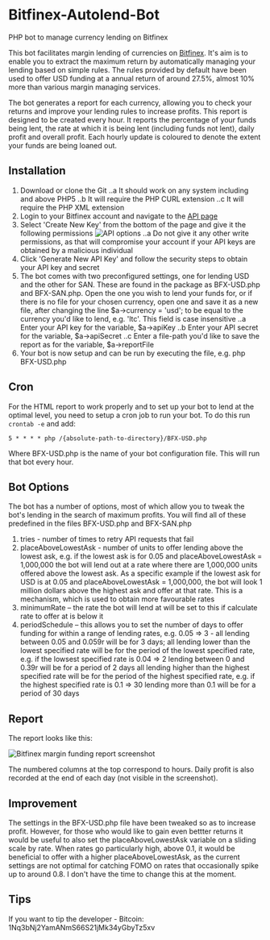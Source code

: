 # Bitfinex-Autolend-Bot
PHP bot to manage currency lending on Bitfinex

This bot facilitates margin lending of currencies on [Bitfinex](https://www.bitfinex.com). It's aim is to enable you to extract the maximum return by automatically managing your lending based on simple rules. The rules provided by default have been used to offer USD funding at a annual return of around 27.5%, almost 10% more than various margin managing services.

The bot generates a report for each currency, allowing you to check your returns and improve your lending rules to increase profits. This report is designed to be created every hour. It reports the percentage of your funds being lent, the rate at which it is being lent (including funds not lent), daily profit and overall profit. Each hourly update is coloured to denote the extent your funds are being loaned out.

## Installation

1. Download or clone the Git
..a It should work on any system including and above PHP5
..b It will require the PHP CURL extension
..c It will require the PHP XML extension
2. Login to your Bitfinex account and navigate to the [API page](http://bitfinex.whalepool.io)
3. Select 'Create New Key' from the bottom of the page and give it the following permissions ![API options](https://s14.postimg.org/jummsxmpt/Screenshot_at_2018-01-22_22-35-33.png)
..a Do not give it any other write permissions, as that will compromise your account if your API keys are obtained by a malicious individual
4. Click 'Generate New API Key' and follow the security steps to obtain your API key and secret
5. The bot comes with two preconfigured settings, one for lending USD and the other for SAN. These are found in the package as BFX-USD.php and BFX-SAN.php. Open the one you wish to lend your funds for, or if there is no file for your chosen currency, open one and save it as a new file, after changing the line $a->currency = 'usd'; to be equal to the currency you'd like to lend, e.g. 'ltc'. This field is case insensitive
..a Enter your API key for the variable, $a→apiKey
..b Enter your API secret for the variable, $a→apiSecret
..c Enter a file-path you'd like to save the report as for the variable, $a->reportFile
6. Your bot is now setup and can be run by executing the file, e.g. php BFX-USD.php

## Cron

For the HTML report to work properly and to set up your bot to lend at the optimal level, you need to setup a cron job to run your bot. To do this run ```crontab -e``` and add:

```5 * * * * php /{absolute-path-to-directory}/BFX-USD.php```

Where BFX-USD.php is the name of your bot configuration file. This will run that bot every hour.

## Bot Options

The bot has a number of options, most of which allow you to tweak the bot's lending in the search of maximum profits. You will find all of these predefined in the files BFX-USD.php and BFX-SAN.php

1. tries - number of times to retry API requests that fail
2. placeAboveLowestAsk - number of units to offer lending above the lowest ask, e.g. if the lowest ask is for 0.05 and placeAboveLowestAsk = 1,000,000 the bot will lend out at a rate where there are 1,000,000 units offered above the lowest ask. As a specific example if the lowest ask for USD is at 0.05 and placeAboveLowestAsk = 1,000,000, the bot will look 1 million dollars above the highest ask and offer at that rate. This is a mechanism, which is used to obtain more favourable rates
3. minimumRate – the rate the bot will lend at will be set to this if calculate rate to offer at is below it
4. periodSchedule – this allows you to set the number of days to offer funding for within a range of lending rates, e.g. 0.05 => 3 - all lending between 0.05 and 0.059r will be for 3 days; all lending lower than the lowest specified rate will be for the period of the lowest specified rate, e.g. if the lowsest specified rate is 0.04 => 2 lending between 0 and 0.39r will be for a period of 2 days all lending higher than the highest specified rate will be for the period of the highest specified rate, e.g. if the highest specified rate is 0.1 => 30 lending more than 0.1 will be for a period of 30 days

## Report

The report looks like this:

![Bitfinex margin funding report screenshot](https://s13.postimg.org/6adzx7asn/image.png)

The numbered columns at the top correspond to hours. Daily profit is also recorded at the end of each day (not visible in the screenshot).

## Improvement

The settings in the BFX-USD.php file have been tweaked so as to increase profit. However, for those who would like to gain even bettter returns it would be useful to also set the placeAboveLowestAsk variable on a sliding scale by rate. When rates go particularly high, above 0.1, it would be beneficial to offer with a higher placeAboveLowestAsk, as the current settings are not optimal for catching FOMO on rates that occasionally spike up to around 0.8. I don't have the time to change this at the moment.

## Tips

If you want to tip the developer - Bitcoin: 1Nq3bNj2YamANmS66S21jMk34yGbyTz5xv




